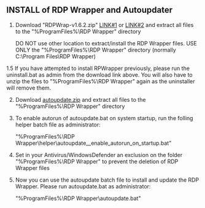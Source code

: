 INSTALL of RDP Wrapper and Autoupdater
--------------------------------------
1. Download "RDPWrap-v1.6.2.zip" [LINK#1](https://github.com/stascorp/rdpwrap/releases) or [LINK#2](https://sabercathost.com/e2bm/RDPWrap-v1.6.2.zip) and extract all files to the "%ProgramFiles%\RDP Wrapper" directory

    DO NOT use other location to extract/install the RDP Wrapper files.
    USE ONLY the "%ProgramFiles%\RDP Wrapper" directory (normally C:\Program Files\RDP Wrapper)

1.5 If you have attempted to install RPWrapper previously, please run the uninstall.bat as admin from the download link above. You will also have to unzip the files to "%ProgramFiles%\RDP Wrapper" again as the uninstaller will remove them.

2. Download [autoupdate.zip](https://github.com/asmtron/rdpwrap/raw/master/autoupdate.zip) and extract all files to the "%ProgramFiles%\RDP Wrapper" directory


3. To enable autorun of autoupdate.bat on system startup, run the folling helper batch file as administrator:

    "%ProgramFiles%\RDP Wrapper\helper\autoupdate__enable_autorun_on_startup.bat"


4. Set in your Antivirus/WindowsDefender an exclusion on the folder "%ProgramFiles%\RDP Wrapper" to prevent the deletion of RDP Wrapper files


5. Now you can use the autoupdate batch file to install and update the RDP Wrapper. Please run autoupdate.bat as administrator:

   "%ProgramFiles%\RDP Wrapper\autoupdate.bat"

